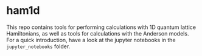 # ham1d

This repo contains tools for performing calculations with 1D quantum lattice Hamiltonians,
as well as tools for calculations with the Anderson models. For a quick introduction, have
a look at the jupyter notebooks in the ```jupyter_notebooks``` folder.
